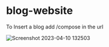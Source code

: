 # blog-website 
To Insert a blog add /compose in the url 

![Screenshot 2023-04-10 132503](https://user-images.githubusercontent.com/73630627/230855322-a8fc336b-443e-4875-9865-3a82d64e70d4.png)
